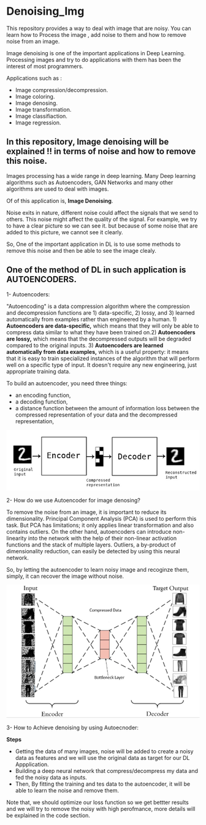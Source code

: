 # Denoising_Img
This repository provides a way to deal with image that are noisy. You can learn how to Process the image , add noise to them and how to remove noise from an image. 

Image denoising is one of the important applications in Deep Learning. Processing images and try to do applications with them has been the interest of most programmers. 

Applications such as : 

- Image compression/decompression. 
- Image coloring.
- Image denosing.
- Image transformation. 
- Image classifiaction. 
- Image regression. 

In this repository, Image denoising will be explained !! in terms of noise and how to remove this noise. 
--------------------------------------------------------------------------------------------------------------------
Images processing has a wide range in deep learning. Many Deep learning algorithms such as Autoencoders, GAN Networks and many other algorithms are used to deal with images. 

Of of this application is, **Image Denoising**.

Noise exits in nature, different noise could affect the signals that we send to others. This noise might affect the quality of the signal. For example, we try to have a clear picture so we can see it. but because of some noise that are added to this picture, we cannot see it clearly. 

So, One of the important application in DL is to use some methods to remove this noise and then be able to see the image clealy.

One of the method of DL in such application is AUTOENCODERS. 
---------------------------------------------------------------------------------------------------------------------
1- Autoencoders: 

"Autoencoding" is a data compression algorithm where the compression and decompression functions are 1) data-specific, 2) lossy, and 3) learned automatically from examples rather than engineered by a human. 1) **Autoencoders are data-specific,** which means that they will only be able to compress data similar to what they have been trained on.2) **Autoencoders are lossy,** which means that the decompressed outputs will be degraded compared to the original inputs. 3) **Autoencoders are learned automatically from data examples,** which is a useful property: it means that it is easy to train specialized instances of the algorithm that will perform well on a specific type of input. It doesn't require any new engineering, just appropriate training data.

To build an autoencoder, you need three things: 
- an encoding function,
- a decoding function, 
- a distance function between the amount of information loss between the compressed representation of your data and the decompressed representation,


![AE](https://github.com/omarnj-lab/Denoising_Img/blob/main/autoencoder_schema.jpg)

2- How do we use Autoencoder for image denosing?

To remove the noise from an image, it is important to reduce its dimensionality. Principal Component Analysis (PCA) is used to perform this task. But PCA has limitations; it only applies linear transformation and also contains outliers. On the other hand, autoencoders can introduce non-linearity into the network with the help of their non-linear activation functions and the stack of multiple layers. Outliers, a by-product of dimensionality reduction, can easily be detected by using this neural network.

So, by letting the autoencoder to learn noisy image and recoginze them, simply, it can recover the image without noise. 

![DAE](https://github.com/omarnj-lab/Denoising_Img/blob/main/d02e7f00-2af2-4cdf-bcca-15ce4eaf4935_16.JPG)

3- How to Achieve denoising by using Autoecnoder:

**Steps**

- Getting the data of many images, noise will be added to create a noisy data as features and we will use the original data as target for our DL Appplication.
- Building a deep neural network that compress/decompress my data and fed the noisy data as inputs.
- Then, By fitting the training and tes data to the autoencoder, it will be able to learn the noise and remove them.

Note that, we should optimize our loss function so we get bettter results and we will try to remove the noisy with high perofmance, more details will be explained in the code section. 





















